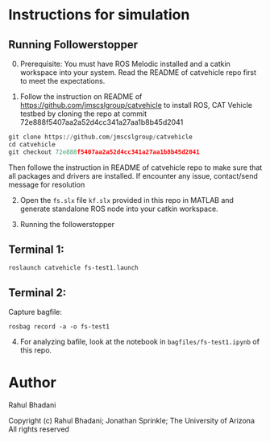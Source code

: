 # Instructions for simulation

## Running Followerstopper

0. Prerequisite: You must have ROS Melodic installed and a catkin workspace into your system. Read the README of catvehicle repo first to meet the expectations.

1. Follow the instruction on README of https://github.com/jmscslgroup/catvehicle to install ROS, CAT Vehicle testbed by cloning the repo at commit 72e888f5407aa2a52d4cc341a27aa1b8b45d2041
```python
git clone https://github.com/jmscslgroup/catvehicle
cd catvehicle
git checkout 72e888f5407aa2a52d4cc341a27aa1b8b45d2041
```
Then followe the instruction in README of catvehicle repo to make sure that all packages and drivers are installed. If encounter any issue, contact/send message for resolution

2. Open the `fs.slx` file  `kf.slx` provided in this repo in MATLAB and generate standalone ROS node into your catkin workspace.

3. Running the followerstopper

Terminal 1:
-------------

```
roslaunch catvehicle fs-test1.launch
```

Terminal 2:
-------------

Capture bagfile:


```
rosbag record -a -o fs-test1
```

4. For analyzing bafile, look at the notebook in `bagfiles/fs-test1.ipynb` of this repo.



# Author
Rahul Bhadani

Copyright (c) Rahul Bhadani; Jonathan Sprinkle; The University of Arizona
All rights reserved
